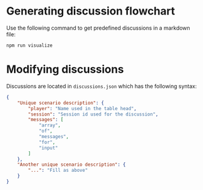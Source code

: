 # Generating discussion flowchart

Use the following command to get predefined discussions in a markdown file:

`npm run visualize`

# Modifying discussions

Discussions are located in `discussions.json` which has the following syntax:

```json
{
    "Unique scenario description": {
        "player": "Name used in the table head",
        "session": "Session id used for the discussion",
        "messages": [
            "array",
            "of",
            "messages",
            "for",
            "input"
        ]
    },
    "Another unique scenario description": {
        "...": "Fill as above"
    }
}
```
